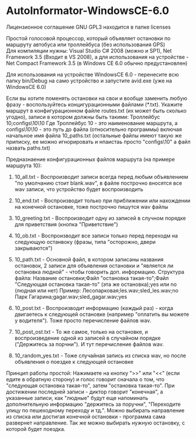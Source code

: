 # AutoInformator-WindowsCE-6.0
Лицензионное соглашение GNU GPL3 находится в папке licenses

Простой голосовой процессор, который объявляет остановки по маршруту автобуса или троллейбуса (без использования GPS)  
Для компиляции нужны: Visual Studio C# 2008 (можно и SP1), Net Framework 3.5 (Входит в VS 2008), а для использования на устройстве - Net Compact Framework 3.5 (в Windows CE 6.0 обычно предустановлен)
 
Для использования на устройстве WindowsCE 6.0 - перенесите всю папку bin/Debug на само устройство и запустите avid.exe (уже на WindowsCE 6.0)

Если вы хотите поменять остановки на свои и вообще заменить любую фразу - воспользуйтесь концигурационными файлами (*.txt).
Укажите маршрут в конфигурационном файле routes.txt (их может быть сколько угодно), записи в котором должны быть такими:
Троллейбус 10;configs\10\10
Где Троллейбус 10 - это наименование маршрута, а configs\10\10 - это путь до файла (относительно программы) включая начальное имя файла 10_paths.txt (остальные файлы имеют такую же приписку, ее можно игнорировать и нпаистаь просто "configs\10\" а файл назвать paths.txt)

Предназнаение конфигурационных файлов маршрута (на примере маршрута 10):
1) 10_all.txt - Воспроизводит записи всегда перед любым объявлением "по умолчанию стоит blank.wav", в файле построчно вносятся все wav записи, что устройство будет воспроизводить
2) 10_end.txt - Воспроизводит только при приближении или нахождении на конечной остановке, тоже построчно пишутся wav файлы
3) 10_greeting.txt - Воспроизводит одну из записей в случном порядке для приветствия (кнопка "Приветствие")
4) 10_ob.txt - Воспроизводит все записи только перед переходм на следующую останвоку (фразы, типа "осторожно, двери закрываются")
5) 10_path.txt - Основной файл, в котором записаны названия остановок, 2 записи для объявления остановки и "является ли остановка людной" - чтобы говорить доп. информацию. Структура файла:
Название остановки;Файл "остановка такая-то";Файл "Следующая остановка такая-то" (эта же остановка);yes или no (людная или нет)
Пример:
Лесопарковая;les.wav;sled_les.wav;no
Парк Гагарина;gagar.wav;sled_gagar.wav;yes

6) 10_post.txt - Воспроизводит информацию (каждый раз) - когда двигаетесь к следующей остановке (например "оплатить вы можете у водителя"). Тоже просто перечисление файлов wav.
7) 10_post_ost.txt - То же самое, только на остановке, и воспроизведение одной из записей в случайном порядке ("Держитесь за порчни"). И тут перечисление файлов wav.
8) 10_random_yes.txt - Тоже случайная запись из списка wav, но после объявления о поездке к следующей остановке

Принцип работы простой:
Нажимаете на кнопку ">>" или "<<" (если едите в обратную сторону) и голос говорит сначала о том, что "следующая остановка такая-то", затем "остановка такая-то". При достижении последней записи - диктор говорит "конечная", а указанные записи, как "людные" будут еще напоминать дополнительную информацию "держитесь за поручни", "Переходите улицу по пешеходному переходу и тд.".
Можно выбирать направление из списка или достигая конечной остановки - программа сама развернет направление.
Так же можно выбирать нужную остановку, с которой будет поездка.
